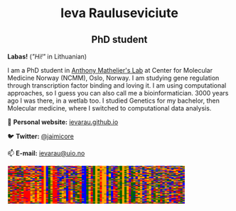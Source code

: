 <h1 align="center"> Ieva Rauluseviciute </h1>

<h2 align="center"> PhD student</h2>

**Labas!** (*"Hi!"* in Lithuanian)

I am a PhD student in [Anthony Mathelier's Lab](https://mathelierlab.com/) at Center for Molecular Medicine Norway (NCMM), Oslo, Norway. I am studying gene regulation through transcription factor binding and loving it. I am using computational approaches, so I guess you can also call me a bioinformatician. 3000 years ago I was there, in a wetlab too. I studied Genetics for my bachelor, then Molecular medicine, where I switched to computational data analysis.

:scroll: **Personal website:** [ievarau.github.io](https://jaimicore.github.io/)

🐦 **Twitter:** [@jaimicore](https://twitter.com/jaimicore)

:mailbox: **E-mail:** ievarau@uio.no

<img align="center" src="ohe_heatmap.png" width="400">